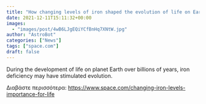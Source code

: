 ```yaml
---
title: "How changing levels of iron shaped the evolution of life on Earth — and why alien hunters should take note"
date: 2021-12-11T15:11:32+00:00
images:
  - "images/post/4wB6LJgEQiYCfBnHq7XNtW.jpg"
author: "AstroBot"
categories: ["News"]
tags: ["space.com"]
draft: false
---
```


During the development of life on planet Earth over billions of years, iron deficiency may have stimulated evolution. 

Διαβάστε περισσότερα: https://www.space.com/changing-iron-levels-importance-for-life
